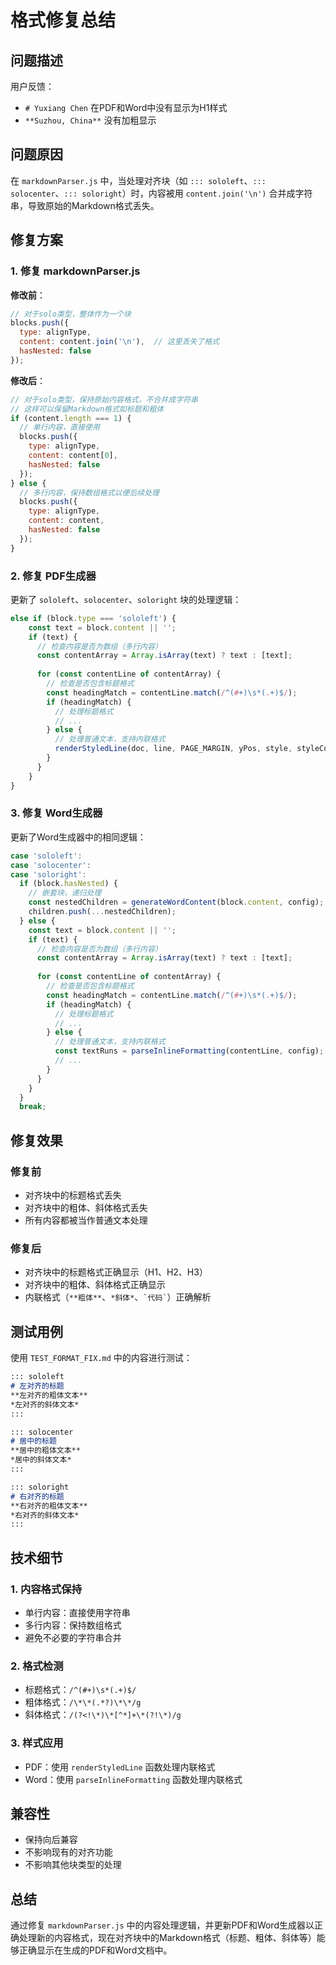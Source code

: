 # 格式修复总结

## 问题描述

用户反馈：
- `# Yuxiang Chen` 在PDF和Word中没有显示为H1样式
- `**Suzhou, China**` 没有加粗显示

## 问题原因

在 `markdownParser.js` 中，当处理对齐块（如 `::: sololeft`、`::: solocenter`、`::: soloright`）时，内容被用 `content.join('\n')` 合并成字符串，导致原始的Markdown格式丢失。

## 修复方案

### 1. 修复 markdownParser.js

**修改前**：
```javascript
// 对于solo类型，整体作为一个块
blocks.push({ 
  type: alignType, 
  content: content.join('\n'),  // 这里丢失了格式
  hasNested: false 
});
```

**修改后**：
```javascript
// 对于solo类型，保持原始内容格式，不合并成字符串
// 这样可以保留Markdown格式如标题和粗体
if (content.length === 1) {
  // 单行内容，直接使用
  blocks.push({ 
    type: alignType, 
    content: content[0],
    hasNested: false 
  });
} else {
  // 多行内容，保持数组格式以便后续处理
  blocks.push({ 
    type: alignType, 
    content: content,
    hasNested: false 
  });
}
```

### 2. 修复 PDF生成器

更新了 `sololeft`、`solocenter`、`soloright` 块的处理逻辑：

```javascript
else if (block.type === 'sololeft') {
    const text = block.content || '';
    if (text) {
      // 检查内容是否为数组（多行内容）
      const contentArray = Array.isArray(text) ? text : [text];
      
      for (const contentLine of contentArray) {
        // 检查是否包含标题格式
        const headingMatch = contentLine.match(/^(#+)\s*(.+)$/);
        if (headingMatch) {
          // 处理标题格式
          // ...
        } else {
          // 处理普通文本，支持内联格式
          renderStyledLine(doc, line, PAGE_MARGIN, yPos, style, styleConfig.strong);
        }
      }
    }
}
```

### 3. 修复 Word生成器

更新了Word生成器中的相同逻辑：

```javascript
case 'sololeft':
case 'solocenter':
case 'soloright':
  if (block.hasNested) {
    // 嵌套块，递归处理
    const nestedChildren = generateWordContent(block.content, config);
    children.push(...nestedChildren);
  } else {
    const text = block.content || '';
    if (text) {
      // 检查内容是否为数组（多行内容）
      const contentArray = Array.isArray(text) ? text : [text];
      
      for (const contentLine of contentArray) {
        // 检查是否包含标题格式
        const headingMatch = contentLine.match(/^(#+)\s*(.+)$/);
        if (headingMatch) {
          // 处理标题格式
          // ...
        } else {
          // 处理普通文本，支持内联格式
          const textRuns = parseInlineFormatting(contentLine, config);
          // ...
        }
      }
    }
  }
  break;
```

## 修复效果

### 修复前
- 对齐块中的标题格式丢失
- 对齐块中的粗体、斜体格式丢失
- 所有内容都被当作普通文本处理

### 修复后
- 对齐块中的标题格式正确显示（H1、H2、H3）
- 对齐块中的粗体、斜体格式正确显示
- 内联格式（`**粗体**`、`*斜体*`、`` `代码` ``）正确解析

## 测试用例

使用 `TEST_FORMAT_FIX.md` 中的内容进行测试：

```markdown
::: sololeft
# 左对齐的标题
**左对齐的粗体文本**
*左对齐的斜体文本*
:::

::: solocenter
# 居中的标题
**居中的粗体文本**
*居中的斜体文本*
:::

::: soloright
# 右对齐的标题
**右对齐的粗体文本**
*右对齐的斜体文本*
:::
```

## 技术细节

### 1. 内容格式保持
- 单行内容：直接使用字符串
- 多行内容：保持数组格式
- 避免不必要的字符串合并

### 2. 格式检测
- 标题格式：`/^(#+)\s*(.+)$/`
- 粗体格式：`/\*\*(.*?)\*\*/g`
- 斜体格式：`/(?<!\*)\*[^*]+\*(?!\*)/g`

### 3. 样式应用
- PDF：使用 `renderStyledLine` 函数处理内联格式
- Word：使用 `parseInlineFormatting` 函数处理内联格式

## 兼容性

- 保持向后兼容
- 不影响现有的对齐功能
- 不影响其他块类型的处理

## 总结

通过修复 `markdownParser.js` 中的内容处理逻辑，并更新PDF和Word生成器以正确处理新的内容格式，现在对齐块中的Markdown格式（标题、粗体、斜体等）能够正确显示在生成的PDF和Word文档中。 